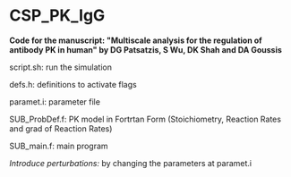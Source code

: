 # CSP_PK_IgG

**Code for the manuscript: "Multiscale analysis for the regulation of antibody PK in human" by DG Patsatzis, S Wu, DK Shah and DA Goussis**

script.sh: run the simulation

defs.h: definitions to activate flags

paramet.i: parameter file

SUB_ProbDef.f: PK model in Fortrtan Form (Stoichiometry, Reaction Rates and grad of Reaction Rates)

SUB_main.f: main program

_Introduce perturbations:_ by changing the parameters at paramet.i
